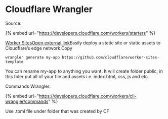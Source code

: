 # Cloudflare Wrangler

Source: 

{% embed url="https://developers.cloudflare.com/workers/starters" %}



[Worker SitesOpen external link](https://github.com/cloudflare/worker-sites-template)Easily deploy a static site or static assets to Cloudflare’s edge network.Copy

```text
wrangler generate my-app https://github.com/cloudflare/worker-sites-template
```

You can rename my-app to anything you want. It will create folder public,  in this foler put all of your file and assets i.e. index.html, css, js and etc. 



Commands Wrangler:

{% embed url="https://developers.cloudflare.com/workers/cli-wrangler/commands" %}



Use .toml file under folder that was created by CF



